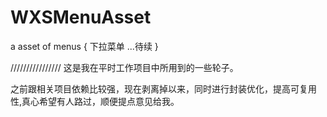 # WXSMenuAsset
a asset of menus
{ 
    下拉菜单
    ...待续
}

////////////////
这是我在平时工作项目中所用到的一些轮子。

之前跟相关项目依赖比较强，现在剥离掉以来，同时进行封装优化，提高可复用性,真心希望有人路过，顺便提点意见给我。



